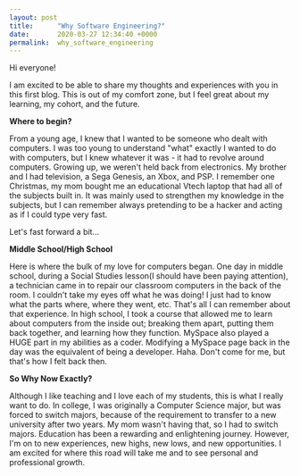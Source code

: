```yaml
---
layout: post
title:      "Why Software Engineering?"
date:       2020-03-27 12:34:40 +0000
permalink:  why_software_engineering
---
```



Hi everyone! 

I am excited to be able to share my thoughts and experiences with you in this first blog. This is out of my comfort zone, but I feel great about my learning, my cohort, and the future.


**Where to begin?**


From a young age, I knew that I wanted to be someone who dealt with computers. I was too young to understand "what" exactly I wanted to do with computers, but I knew whatever it was - it had to revolve around computers. Growing up, we weren't held back from electronics. My brother and I had television, a Sega Genesis, an Xbox, and PSP.  I remember one Christmas, my mom bought me an educational Vtech laptop that had all of the subjects built in. It was mainly used to strengthen my knowledge in the subjects, but I can remember always pretending to be a hacker and acting as if I could type very fast. 

Let's fast forward a bit...

**Middle School/High School**

Here is where the bulk of my love for computers began. One day in middle school, during a Social Studies lesson(I should have been paying attention), a technician came in to repair our classroom computers in the back of the room. I couldn't take my eyes off what he was doing! I just had to know what the parts where, where they went, etc. That's all I can remember about that experience. In high school, I took a course that allowed me to learn about computers from the inside out; breaking them apart, putting them back together, and learning how they function. MySpace also played a HUGE part in my abilities as a coder. Modifying a MySpace page back in the day was the equivalent of being a developer. Haha. Don't come for me, but that's how I felt back then. 

**So Why Now Exactly?**

Although I like teaching and I love each of my students, this is what I really want to do. In college, I was originally a Computer Science major, but was forced to switch majors, because of the requirement to transfer to a new university after two years. My mom wasn't having that, so I had to switch majors. Education has been a rewarding and enlightening journey. However, I'm on to new experiences, new highs, new lows, and new opportunities. I am excited for where this road will take me and to see personal and professional growth. 
